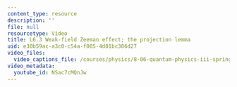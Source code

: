 ```yaml
---
content_type: resource
description: ''
file: null
resourcetype: Video
title: L6.3 Weak-field Zeeman effect; the projection lemma
uid: e30b59ac-a3c0-c54a-f085-4d01bc306d27
video_files:
  video_captions_file: /courses/physics/8-06-quantum-physics-iii-spring-2018/video-lectures/time-independent-perturbation-theory/L6-3/NSac7cMQnJw.vtt
video_metadata:
  youtube_id: NSac7cMQnJw
---
```

